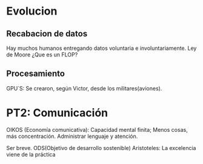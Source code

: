 # Evolucion
## Recabacion de datos
Hay muchos humanos entregando datos voluntaria e involuntariamente.
Ley de Moore
¿Que es un FLOP?
## Procesamiento
GPU´S: Se crearon, según Victor, desde los militares(aviones).

# PT2: Comunicación
OIKOS (Economía comunicativa): Capacidad mental finita; Menos cosas, más concentración. 
Administrar lenguaje y atención.

Ser breve.  ODS(Objetivo de desarrollo sostenible)
Aristoteles: La excelencia viene de la práctica
